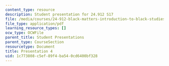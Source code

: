 ```yaml
---
content_type: resource
description: Student presentation for 24.912 S17
file: /media/courses/24-912-black-matters-introduction-to-black-studies-spring-2017/1c773808c5ef89f4ba540cd6400bf328_MIT24_912S17_presentation_4.pdf
file_type: application/pdf
learning_resource_types: []
ocw_type: OCWFile
parent_title: Student Presentations
parent_type: CourseSection
resourcetype: Document
title: Presentation 4
uid: 1c773808-c5ef-89f4-ba54-0cd6400bf328
---
```

